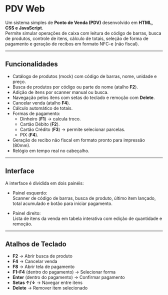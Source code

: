 # PDV Web

Um sistema simples de **Ponto de Venda (PDV)** desenvolvido em **HTML, CSS e JavaScript**.  
Permite simular operações de caixa com leitura de código de barras, busca de produtos, controle de itens, cálculo de totais, seleção de forma de pagamento e geração de recibos em formato NFC-e (não fiscal).

---

## Funcionalidades

- Catálogo de produtos (mock) com código de barras, nome, unidade e preço.
- Busca de produtos por código ou parte do nome (atalho **F2**).
- Adição de itens por scanner manual ou busca.
- Navegação pelos itens com setas do teclado e remoção com **Delete**.
- Cancelar venda (atalho **F4**).
- Cálculo automático de totais.
- Formas de pagamento:
  - Dinheiro (**F1**) → calcula troco.
  - Cartão Débito (**F2**).
  - Cartão Crédito (**F3**) → permite selecionar parcelas.
  - PIX (**F4**).
- Geração de recibo não fiscal em formato pronto para impressão (80mm).
- Relógio em tempo real no cabeçalho.

---

## Interface

A interface é dividida em dois painéis:

- Painel esquerdo:  
  Scanner de código de barras, busca de produto, último item lançado, total acumulado e botão para iniciar pagamento.

- Painel direito:  
  Lista de itens da venda em tabela interativa com edição de quantidade e remoção.

---

## Atalhos de Teclado

- **F2** → Abrir busca de produto  
- **F4** → Cancelar venda  
- **F8** → Abrir tela de pagamento  
- **F1–F4** (dentro do pagamento) → Selecionar forma  
- **Enter** (dentro do pagamento) → Confirmar pagamento  
- **Setas ↑/↓** → Navegar entre itens  
- **Delete** → Remover item selecionado  



